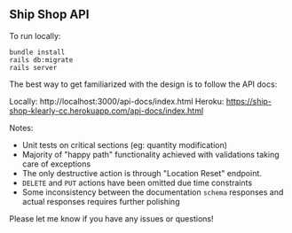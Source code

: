 ## Ship Shop API

To run locally:

```
bundle install
rails db:migrate
rails server
```
The best way to get familiarized with the design is to follow the API docs:

Locally: http://localhost:3000/api-docs/index.html
Heroku:  https://ship-shop-klearly-cc.herokuapp.com/api-docs/index.html

Notes:

- Unit tests on critical sections (eg: quantity modification)
- Majority of "happy path" functionality achieved with validations taking care of exceptions
- The only destructive action is through "Location Reset" endpoint.
- `DELETE` and `PUT` actions have been omitted due time constraints
- Some inconsistency between the documentation `schema` responses and actual responses requires further polishing

Please let me know if you have any issues or questions!

